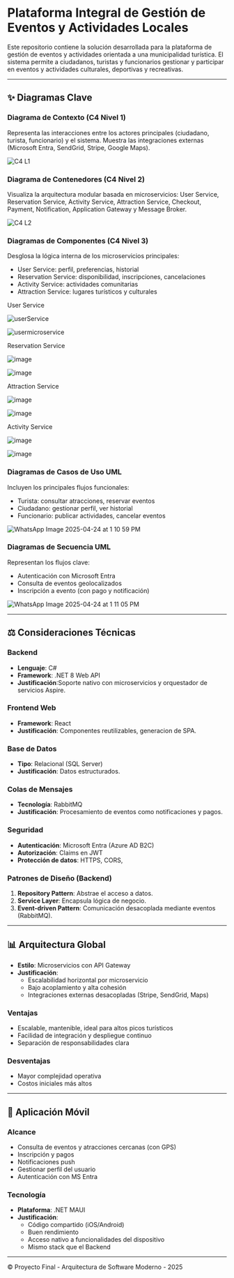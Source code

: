 # Plataforma Integral de Gestión de Eventos y Actividades Locales

Este repositorio contiene la solución desarrollada para la plataforma de gestión de eventos y actividades orientada a una municipalidad turística. El sistema permite a ciudadanos, turistas y funcionarios gestionar y participar en eventos y actividades culturales, deportivas y recreativas.

---

## ✨ Diagramas Clave

### Diagrama de Contexto (C4 Nivel 1)
Representa las interacciones entre los actores principales (ciudadano, turista, funcionario) y el sistema. Muestra las integraciones externas (Microsoft Entra, SendGrid, Stripe, Google Maps).

![C4 L1](https://github.com/user-attachments/assets/f5b62603-2661-4fc5-82d9-8f3587a3cf0d)

### Diagrama de Contenedores (C4 Nivel 2)
Visualiza la arquitectura modular basada en microservicios: User Service, Reservation Service, Activity Service, Attraction Service, Checkout, Payment, Notification, Application Gateway y Message Broker.

![C4 L2](https://github.com/user-attachments/assets/fcfb80ac-326f-46f7-ba54-95353525f925)


### Diagramas de Componentes (C4 Nivel 3)
Desglosa la lógica interna de los microservicios principales:
- User Service: perfil, preferencias, historial
- Reservation Service: disponibilidad, inscripciones, cancelaciones
- Activity Service: actividades comunitarias
- Attraction Service: lugares turísticos y culturales

User Service

![userService](https://github.com/user-attachments/assets/38254570-cbab-4cb6-a00b-668aa7792ce0)

![usermicroservice](https://github.com/user-attachments/assets/176b81b2-3d21-44d0-8acc-f078f2b0f41e)

Reservation Service

![image](https://github.com/user-attachments/assets/41c58886-a710-4009-9fb7-66779f65b9bc)

![image](https://github.com/user-attachments/assets/8b9c3f45-7c9e-43a9-9924-043d48986f2f)

Attraction Service

![image](https://github.com/user-attachments/assets/77fee551-0ad7-4107-85c0-556fd42ed66d)

![image](https://github.com/user-attachments/assets/d57734d6-e718-4015-9be6-fcdfb9d5d225)

Activity Service

![image](https://github.com/user-attachments/assets/3d817ed3-f054-431a-80c4-2bfef6139cae)

![image](https://github.com/user-attachments/assets/ee4e19fb-51f5-45a8-a741-544c4dca5f65)





### Diagramas de Casos de Uso UML
Incluyen los principales flujos funcionales:
- Turista: consultar atracciones, reservar eventos
- Ciudadano: gestionar perfil, ver historial
- Funcionario: publicar actividades, cancelar eventos

![WhatsApp Image 2025-04-24 at 1 10 59 PM](https://github.com/user-attachments/assets/441fed1b-5ebd-40d7-a395-ab0c1f5ad0f8)


### Diagramas de Secuencia UML
Representan los flujos clave:
- Autenticación con Microsoft Entra
- Consulta de eventos geolocalizados
- Inscripción a evento (con pago y notificación)

![WhatsApp Image 2025-04-24 at 1 11 05 PM](https://github.com/user-attachments/assets/39dadd61-4fdc-4086-a910-51c6e89f69f1)



---

## ⚖️ Consideraciones Técnicas

### Backend
- **Lenguaje**: C#
- **Framework**: .NET 8 Web API
- **Justificación**:Soporte nativo con microservicios y orquestador de servicios Aspire.

### Frontend Web
- **Framework**: React
- **Justificación**: Componentes reutilizables, generacion de SPA.

### Base de Datos
- **Tipo**: Relacional (SQL Server)
- **Justificación**: Datos estructurados.

### Colas de Mensajes
- **Tecnología**: RabbitMQ
- **Justificación**: Procesamiento de eventos como notificaciones y pagos.

### Seguridad
- **Autenticación**: Microsoft Entra (Azure AD B2C)
- **Autorización**: Claims en JWT
- **Protección de datos**: HTTPS, CORS,

### Patrones de Diseño (Backend)
1. **Repository Pattern**: Abstrae el acceso a datos.
2. **Service Layer**: Encapsula lógica de negocio.
3. **Event-driven Pattern**: Comunicación desacoplada mediante eventos (RabbitMQ).

---

## 📊 Arquitectura Global

- **Estilo**: Microservicios con API Gateway
- **Justificación**:
  - Escalabilidad horizontal por microservicio
  - Bajo acoplamiento y alta cohesión
  - Integraciones externas desacopladas (Stripe, SendGrid, Maps)

### Ventajas
- Escalable, mantenible, ideal para altos picos turísticos
- Facilidad de integración y despliegue continuo
- Separación de responsabilidades clara

### Desventajas
- Mayor complejidad operativa
- Costos iniciales más altos

---

## 📱 Aplicación Móvil

### Alcance
- Consulta de eventos y atracciones cercanas (con GPS)
- Inscripción y pagos
- Notificaciones push
- Gestionar perfil del usuario
- Autenticación con MS Entra

### Tecnología
- **Plataforma**: .NET MAUI
- **Justificación**:
  - Código compartido (iOS/Android)
  - Buen rendimiento
  - Acceso nativo a funcionalidades del dispositivo
  - Mismo stack que el Backend

---

© Proyecto Final - Arquitectura de Software Moderno - 2025
